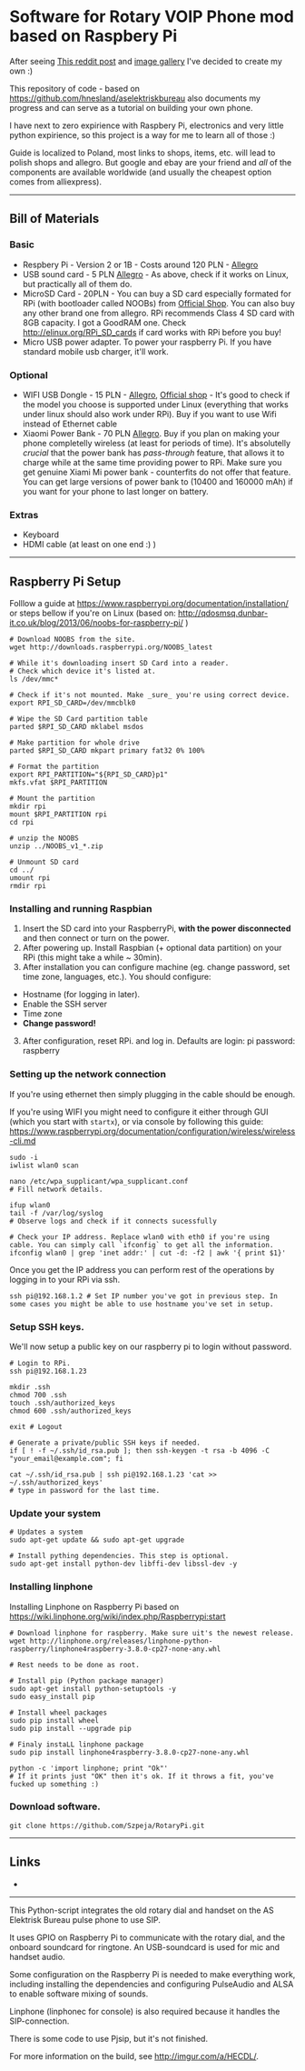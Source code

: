 # Software for Rotary VOIP Phone mod based on Raspbery Pi

After seeing [This reddit post](https://www.reddit.com/r/raspberry_pi/comments/2y21sd/i_converted_an_old_phone_to_voip_using_raspberry/) and [image gallery](http://imgur.com/a/HECDL/) I've decided to create my own :)

This repository of code - based on https://github.com/hnesland/aselektriskbureau also documents my progress and can serve as a tutorial on building your own phone.

I have next to zero expirience with Raspbery Pi, electronics and very little python expirience, so this project is a way for me to learn all of those :)

Guide is localized to Poland, most links to shops, items, etc. will lead to polish shops and allegro. But google and ebay are your friend and _all_ of the components are available worldwide (and usually the cheapest option comes from alliexpress).

---

## Bill of Materials

### Basic

* Respbery Pi - Version 2 or 1B - Costs around 120 PLN - [Allegro](http://allegro.pl/listing/listing.php?order=d&string=raspberry+pi+512&search_scope=wszystkie+dzia%C5%82y)
* USB sound card - 5 PLN [Allegro](http://allegro.pl/listing/listing.php?order=d&string=karta+dźwiękowa+usb&search_scope=wszystkie+działy) - As above, check if it works on Linux, but practically all of them do.
* MicroSD Card - 20PLN - You can buy a SD card especially formated for RPi (with bootloader called NOOBs) from  [Official Shop](http://swag.raspberrypi.org/collections/frontpage/products/noobs-8gb-sd-card). You can also buy any other brand one from allegro. RPi recommends Class 4 SD card with 8GB capacity. I got a GoodRAM one. Check http://elinux.org/RPi_SD_cards if card works with RPi before you buy! 
* Micro USB power adapter. To power your raspberry Pi. If you have standard mobile usb charger, it'll work.

### Optional

* WIFI USB Dongle - 15 PLN - [Allegro](http://allegro.pl/listing/listing.php?order=d&string=USB+wifi+&search_scope=wszystkie+dzia%C5%82y), [Official shop](http://swag.raspberrypi.org/collections/pi-kits/products/official-raspberry-pi-wifi-dongle) - It's good to check if the model you choose is supported under Linux (everything that works under linux should also work under RPi). Buy if you want to use Wifi instead of Ethernet cable
* Xiaomi Power Bank - 70 PLN [Allegro](http://allegro.pl/listing/listing.php?order=d&string=xiaomi+5200&search_scope=wszystkie+działy). Buy if you plan on making your phone completelly wireless (at least for periods of time). It's absolutelly _crucial_ that the power bank has _pass-through_ feature, that allows it to charge while at the same time providing power to RPi. Make sure you get genuine Xiami Mi power bank - counterfits do not offer that feature. You can get large versions of power bank to (10400 and 160000 mAh) if you want for your phone to last longer on battery.
 
### Extras

* Keyboard
* HDMI cable (at least on one end :) )

---

## Raspberry Pi Setup

Folllow a guide at https://www.raspberrypi.org/documentation/installation/ or steps bellow if you're on Linux (based on: http://qdosmsq.dunbar-it.co.uk/blog/2013/06/noobs-for-raspberry-pi/ )

    # Download NOOBS from the site. 
    wget http://downloads.raspberrypi.org/NOOBS_latest

    # While it's downloading insert SD Card into a reader.
    # Check which device it's listed at. 
    ls /dev/mmc*

    # Check if it's not mounted. Make _sure_ you're using correct device. 
    export RPI_SD_CARD=/dev/mmcblk0

    # Wipe the SD Card partition table 
    parted $RPI_SD_CARD mklabel msdos

    # Make partition for whole drive 
    parted $RPI_SD_CARD mkpart primary fat32 0% 100%
    
    # Format the partition 
    export RPI_PARTITION="${RPI_SD_CARD}p1"
    mkfs.vfat $RPI_PARTITION

    # Mount the partition
    mkdir rpi
    mount $RPI_PARTITION rpi
    cd rpi

    # unzip the NOOBS
    unzip ../NOOBS_v1_*.zip 

    # Unmount SD card
    cd ../
    umount rpi
    rmdir rpi

### Installing and running Raspbian

1. Insert the SD card into your RaspberryPi, **with the power disconnected** and then connect or turn on the power.
1. After powering up. Install Raspbian (+ optional data partition) on your RPi (this might take a while ~ 30min).
2. After installation you can configure machine (eg. change password, set time zone, languages, etc.). You should configure:
  * Hostname (for logging in later).
  * Enable the SSH server
  * Time zone
  * **Change password!**
3. After configuration, reset RPi. and log in. Defaults are login: pi password: raspberry

### Setting up the network connection

If you're using ethernet then simply plugging in the cable should be enough.

If you're using WIFI you might need to configure it either through GUI (which you start with `startx`), or via console by following this guide: https://www.raspberrypi.org/documentation/configuration/wireless/wireless-cli.md

    sudo -i
    iwlist wlan0 scan

    nano /etc/wpa_supplicant/wpa_supplicant.conf
    # Fill network details.
    
    ifup wlan0
    tail -f /var/log/syslog
    # Observe logs and check if it connects sucessfully
    
    # Check your IP address. Replace wlan0 with eth0 if you're using cable. You can simply call `ifconfig` to get all the information.
    ifconfig wlan0 | grep 'inet addr:' | cut -d: -f2 | awk '{ print $1}'

Once you get the IP address you can perform rest of the operations by logging in to your RPi via ssh.

    ssh pi@192.168.1.2 # Set IP number you've got in previous step. In some cases you might be able to use hostname you've set in setup.

### Setup SSH keys.

We'll now setup a public key on our raspberry pi to login without password.

    # Login to RPi.
    ssh pi@192.168.1.23

    mkdir .ssh
    chmod 700 .ssh
    touch .ssh/authorized_keys
    chmod 600 .ssh/authorized_keys 

    exit # Logout

    # Generate a private/public SSH keys if needed.
    if [ ! -f ~/.ssh/id_rsa.pub ]; then ssh-keygen -t rsa -b 4096 -C "your_email@example.com"; fi

    cat ~/.ssh/id_rsa.pub | ssh pi@192.168.1.23 'cat >> ~/.ssh/authorized_keys'
    # type in password for the last time.

### Update your system

    # Updates a system
    sudo apt-get update && sudo apt-get upgrade
    
    # Install pything dependencies. This step is optional.
    sudo apt-get install python-dev libffi-dev libssl-dev -y
  
### Installing linphone


Installing Linphone on Raspberry Pi based on https://wiki.linphone.org/wiki/index.php/Raspberrypi:start

    # Download linphone for raspberry. Make sure uit's the newest release.
    wget http://linphone.org/releases/linphone-python-raspberry/linphone4raspberry-3.8.0-cp27-none-any.whl

    # Rest needs to be done as root.

    # Install pip (Python package manager)
    sudo apt-get install python-setuptools -y
    sudo easy_install pip

    # Install wheel packages
    sudo pip install wheel
    sudo pip install --upgrade pip

    # Finaly instaLL linphone package
    sudo pip install linphone4raspberry-3.8.0-cp27-none-any.whl
    
    python -c 'import linphone; print "Ok"'
    # If it prints just "OK" then it's ok. If it throws a fit, you've fucked up something :)

### Download software.

    git clone https://github.com/Szpeja/RotaryPi.git


---

## Links

* 














---------------------------------------------------------------------
This Python-script integrates the old rotary dial and handset on the 
AS Elektrisk Bureau pulse phone to use SIP. 

It uses GPIO on Raspberry Pi to communicate with the rotary dial, and
the onboard soundcard for ringtone. An USB-soundcard is used for mic
and handset audio. 

Some configuration on the Raspberry Pi is needed to make everything work, 
including installing the dependencies and configuring PulseAudio and ALSA
to enable software mixing of sounds. 

Linphone (linphonec for console) is also required because it handles the 
SIP-connection. 

There is some code to use Pjsip, but it's not finished. 

For more information on the build, see http://imgur.com/a/HECDL/.
